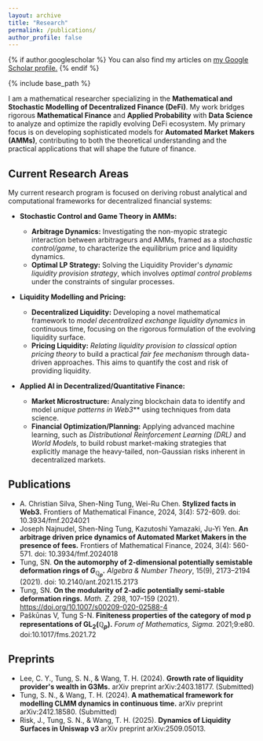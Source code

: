 ```yaml
---
layout: archive
title: "Research"
permalink: /publications/
author_profile: false
---
```


{% if author.googlescholar %}
  You can also find my articles on <u><a href="{{author.googlescholar}}">my Google Scholar profile</a>.</u>
{% endif %}

{% include base_path %}

I am a mathematical researcher specializing in the **Mathematical and Stochastic Modelling of Decentralized Finance (DeFi)**. My work bridges rigorous **Mathematical Finance** and **Applied Probability** with **Data Science** to analyze and optimize the rapidly evolving DeFi ecosystem. My primary focus is on developing sophisticated models for **Automated Market Makers (AMMs)**, contributing to both the theoretical understanding and the practical applications that will shape the future of finance.



## Current Research Areas
My current research program is focused on deriving robust analytical and computational frameworks for decentralized financial systems:

* **Stochastic Control and Game Theory in AMMs:**
    * **Arbitrage Dynamics:** Investigating the non-myopic strategic interaction between arbitrageurs and AMMs, framed as a *stochastic control/game*, to characterize the equilibrium price and liquidity dynamics.
    * **Optimal LP Strategy:** Solving the Liquidity Provider's *dynamic liquidity provision strategy*, which involves *optimal control problems* under the constraints of singular processes.

* **Liquidity Modelling and Pricing:**
    * **Decentralized Liquidity:** Developing a novel mathematical framework to *model decentralized exchange liquidity dynamics* in continuous time, focusing on the rigorous formulation of the evolving liquidity surface.
    * **Pricing Liquidity:** *Relating liquidity provision to classical option pricing theory* to build a practical *fair fee mechanism* through data-driven approaches. This aims to quantify the cost and risk of providing liquidity.
    
* **Applied AI in Decentralized/Quantitative Finance:**
    * **Market Microstructure:** Analyzing blockchain data to identify and model *unique patterns in Web3*** using techniques from data science.
    * **Financial Optimization/Planning:** Applying advanced machine learning, such as *Distributional Reinforcement Learning (DRL)* and *World Models*, to build robust market-making strategies that explicitly manage the heavy-tailed, non-Gaussian risks inherent in decentralized markets.



## Publications
* A. Christian Silva, Shen-Ning Tung, Wei-Ru Chen. **Stylized facts in Web3.** Frontiers of Mathematical Finance, 2024, 3(4): 572-609. doi: 10.3934/fmf.2024021
* Joseph Najnudel, Shen-Ning Tung, Kazutoshi Yamazaki, Ju-Yi Yen. **An arbitrage driven price dynamics of Automated Market Makers in the presence of fees.** Frontiers of Mathematical Finance, 2024, 3(4): 560-571. doi: 10.3934/fmf.2024018
* Tung, SN. **On the automorphy of 2-dimensional potentially semistable deformation rings of $G_{\mathbb{Q}_p}$.** *Algebra & Number Theory*, 15(9), 2173–2194 (2021). doi: 10.2140/ant.2021.15.2173 
* Tung, SN. **On the modularity of 2-adic potentially semi-stable deformation rings.** *Math. Z.* 298, 107–159 (2021). https://doi.org/10.1007/s00209-020-02588-4
* Paškūnas V, Tung S-N. **Finiteness properties of the category of mod p representations of $\textrm{GL}_2 (\mathbb{Q}_p)$.** *Forum of Mathematics, Sigma.* 2021;9:e80. doi:10.1017/fms.2021.72

## Preprints
* Lee, C. Y., Tung, S. N., & Wang, T. H. (2024). **Growth rate of liquidity provider's wealth in G3Ms.** arXiv preprint arXiv:2403.18177. (Submitted)
* Tung, S. N., & Wang, T. H. (2024). **A mathematical framework for modelling CLMM dynamics in continuous time.** arXiv preprint arXiv:2412.18580. (Submitted)
* Risk, J., Tung, S. N., & Wang, T. H. (2025). **Dynamics of Liquidity Surfaces in Uniswap v3** arXiv preprint arXiv:2509.05013.